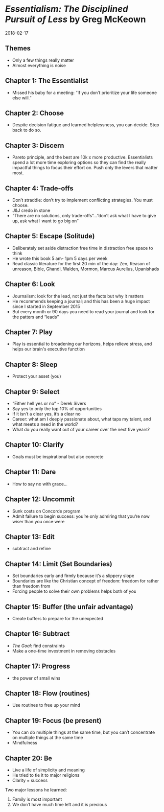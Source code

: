# *Essentialism: The Disciplined Pursuit of Less* by Greg McKeown
2018-02-17


## Themes
- Only a few things really matter
- Almost everything is noise

## Chapter 1: The Essentialist
- Missed his baby for a meeting: “If you don’t prioritize your life someone else will.”

## Chapter 2: Choose
- Despite decision fatigue and learned helplessness, you can decide. Step back to do so.

## Chapter 3: Discern
- Pareto principle, and the best are 10k x more productive. Essentialists spend a lot more time exploring options so they can find the really impactful things to focus their effort on. Push only the levers that matter most.

## Chapter 4: Trade-offs
- Don’t straddle: don't try to implement conflicting strategies. You must choose.
- J&J credo in stone
- “There are no solutions, only trade-offs”...”don’t ask what I have to give up, ask what I want to go big on”

## Chapter 5: Escape (Solitude)
- Deliberately set aside distraction free time in distraction free space to think 
- He wrote this book 5 am- 1pm 5 days per week
- Read classic literature for the first 20 min of the day: Zen, Reason of unreason, Bible, Ghandi, Walden, Mormon, Marcus Aurelius, Upanishads 

## Chapter 6: Look
- Journalism: look for the lead, not just the facts but why it matters
- He recommends keeping a journal; and this has been a huge impact since I started in September 2015
- But every month or 90 days you need to read your journal and look for the patters and “leads” 

## Chapter 7: Play
- Play is essential to broadening our horizons, helps relieve stress, and helps our brain's executive function

## Chapter 8: Sleep
- Protect your asset (you)

## Chapter 9: Select
- “Either hell yes or no” - Derek Sivers 
- Say yes to only the top 10% of opportunities 
- If it isn’t a clear yes, it’s a clear no
- Career: what am I deeply passionate about, what taps my talent, and what meets a need in the world? 
- What do you really want out of your career over the next five years?

## Chapter 10: Clarify
- Goals must be inspirational but also concrete

## Chapter 11: Dare
- How to say no with grace...

## Chapter 12: Uncommit
- Sunk costs on Concorde program
- Admit failure to begin success: you’re only admiring that you’re now wiser than you once were 


## Chapter 13: Edit
- subtract and refine

## Chapter 14: Limit (Set Boundaries)
- Set boundaries early and firmly because it’s a slippery slope 
- Boundaries are like the Christian concept of freedom: freedom for rather than freedom from
- Forcing people to solve their own problems helps both of you


## Chapter 15: Buffer (the unfair advantage)
- Create buffers to prepare for the unexpected 

## Chapter 16: Subtract
- *The Goal*: find constraints
- Make a one-time investment in removing obstacles

## Chapter 17: Progress
- the power of small wins

## Chapter 18: Flow (routines)
- Use routines to free up your mind


## Chapter 19: Focus (be present)
- You can do multiple things at the same time, but you can’t concentrate on multiple things at the same time
- Mindfulness 


## Chapter 20: Be
- Live a life of simplicity and meaning
- He tried to tie it to major religions 
- Clarity = success

Two major lessons he learned: 
1. Family is most important 
2. We don’t have much time left and it is precious